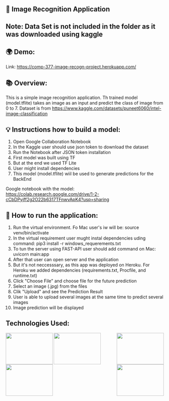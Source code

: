 
## 🚀 Image Recognition Application
## Note: Data Set is not included in the folder as it was downloaded using kaggle
## 🌍 Demo:

Link: https://comp-377-image-recogn-project.herokuapp.com/

## 📚 Overview:

This is a simple image recognition application. Th trained model (model.tflite) takes an image as an input and predict the class of image from 0 to 7.
Dataset is from https://www.kaggle.com/datasets/puneet6060/intel-image-classification

## 💡 Instructions how to build a model:
1. Open Google Collaboration Notebook
2. In the Kaggle user should use json token to download the dataset
3. Run the Notebook after JSON token installation
4. First model was built using TF
5. But at the end we used TF Lite 
6. User might install dependencies
7. This model (model.tflite) wiil be used to generate predictions for the BackEnd

Google notebook with the model: https://colab.research.google.com/drive/1-2-cCbDPyjff2g2O22b6317TFnwvApK4?usp=sharing

## 📕 How to run the application:
1. Run the virtual environment. Fo Mac user's iw will be:  source venv/bin/activate
2. In the virtual requirement user mught instal dependencies uding command: pip3 install -r windows_requerements.txt
3. To tun the server using FAST-API user should add command on Mac: uvicorn main:app
4. After that user can open server and the application
5. But it's not neccesssary, as this app was deployed on Heroku. For Heroku we added dependencies (requirements.txt, Procfile, and runtime.txt)
6. Click "Choose File" and choose file for the future prediction
7. Select an image (.jpg) from the files
8. Clik "Upload" and see the Prediction Result
9. User is able to upload several images at the same time to predict several images
10. Image prediction will be displayed

## Technologies Used:
<img src="https://user-images.githubusercontent.com/97703238/178814355-928d855b-2bb8-46e7-a155-05fc63dd0a44.svg" align="right" width="150" height="100">
<img src="https://user-images.githubusercontent.com/97703238/178814383-62bafcf8-6e43-4123-bc39-1b6037ba0cf3.png" align="left" width="150" height="100">
<img src="https://user-images.githubusercontent.com/97703238/178814404-ce49ca3d-020b-4ac1-bed8-e809a97bdec0.png" align="center" width="150" height="100">
<img src= "https://user-images.githubusercontent.com/97703238/178814458-3fdc22af-766f-4e8a-a070-20983f44aad8.png" align="right" width="150" height="100">
<img src= "https://user-images.githubusercontent.com/97703238/178814585-c8acb4df-bc30-40f8-ab1a-a90e9bf4e937.png" align="left" width="150" height="100">





